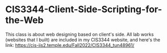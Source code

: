 # CIS3344-Client-Side-Scripting-for-the-Web
This class is about web designing based on client's side. All lab works (websites that I built) are included in my CIS3344 website, and here's the link: 
https://cis-iis2.temple.edu/Fall2022/CIS3344_tun48961/
